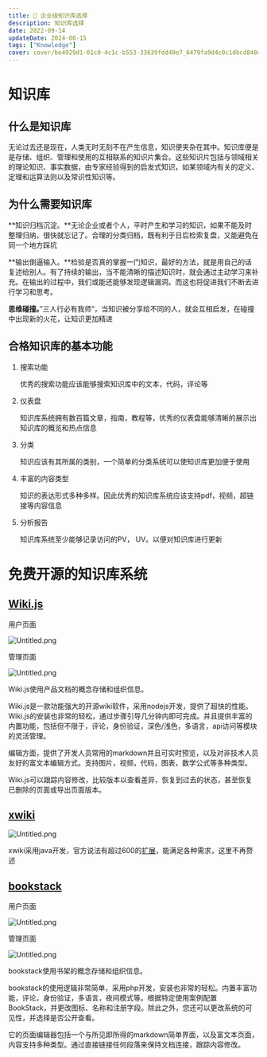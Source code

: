 ```yaml
---
title: 📘 企业级知识库选择
description: 知识库选择
date: 2022-09-14
updateDate: 2024-06-15
tags: ["Knowledge"]
cover: cover/be4929d1-01c0-4c1c-b553-33639fdd40e7_6479fa9d4c0c1dbcd84847cda4a34184.png
---
```


# 知识库


## 什么是知识库


无论过去还是现在，人类无时无刻不在产生信息，知识便夹杂在其中。知识库便是是存储、组织、管理和使用的互相联系的知识片集合。这些知识片包括与领域相关的理论知识、事实数据，由专家经验得到的启发式知识，如某领域内有关的定义、定理和运算法则以及常识性知识等。


## 为什么需要知识库


**知识归档沉淀。**无论企业或者个人，平时产生和学习的知识，如果不能及时整理归纳，很快就忘记了。合理的分类归档，既有利于日后检索复盘，又能避免在同一个地方踩坑


**输出倒逼输入。**检验是否真的掌握一门知识，最好的方法，就是用自己的话复述给别人。有了持续的输出，当不能清晰的描述知识时，就会通过主动学习来补充。在输出的过程中，我们或能还能够发现逻辑漏洞。而这也将促进我们不断去进行学习和思考。


**思维碰撞。**”三人行必有我师“，当知识被分享给不同的人，就会互相启发，在碰撞中出现新的火花，让知识更加精进


## 合格知识库的基本功能

1. 搜索功能

    优秀的搜索功能应该能够搜索知识库中的文本，代码，评论等

2. 仪表盘

    知识库系统拥有数百篇文章，指南，教程等，优秀的仪表盘能够清晰的展示出知识库的概览和热点信息

3. 分类

    知识应该有其所属的类别，一个简单的分类系统可以使知识库更加便于使用

4. 丰富的内容类型

    知识的表达形式多种多样。因此优秀的知识库系统应该支持pdf，视频，超链接等内容信息

5. 分析报告

    知识库系统至少能够记录访问的PV， UV。以便对知识库进行更新


# 免费开源的知识库系统


## [Wiki.js](https://js.wiki/)


用户页面


![Untitled.png](images/be4929d1-01c0-4c1c-b553-33639fdd40e7/be4929d1-01c0-4c1c-b553-33639fdd40e7_ff207aaf901cbe61a024675470afccc3.png)


管理页面


![Untitled.png](images/be4929d1-01c0-4c1c-b553-33639fdd40e7/be4929d1-01c0-4c1c-b553-33639fdd40e7_dc984e34be714a7f364a32015d435b48.png)


Wiki.js使用产品文档的概念存储和组织信息。


Wiki.js是一款功能强大的开源wiki软件，采用nodejs开发，提供了超快的性能。Wiki.js的安装也非常的轻松，通过步骤引导几分钟内即可完成。并且提供丰富的内置功能，包括但不限于，评论，身份验证，深色/浅色，多语言，api访问等模块的灵活管理。


编辑方面，提供了开发人员常用的markdown并且可实时预览，以及对非技术人员友好的富文本编辑方式。支持图片，视频，代码，图表，数学公式等多种类型。


Wiki.js可以跟踪内容修改，比较版本以查看差异，恢复到过去的状态，甚至恢复已删除的页面或导出页面版本。


## [xwiki](https://www.xwiki.org/xwiki/bin/view/Main/)


![Untitled.png](images/be4929d1-01c0-4c1c-b553-33639fdd40e7/be4929d1-01c0-4c1c-b553-33639fdd40e7_7a599e6925d573cbf02594067d4a56ee.png)


xwiki采用java开发，官方说法有超过600的[扩展](https://extensions.xwiki.org/xwiki/bin/view/Extension/#Attachments%7Ct=extensions&p=1&l=100&s=doc.creationDate&d=desc)，能满足各种需求，这里不再赘述


## [bookstack](https://www.bookstackapp.com/)


用户页面


![Untitled.png](images/be4929d1-01c0-4c1c-b553-33639fdd40e7/be4929d1-01c0-4c1c-b553-33639fdd40e7_5c236cf3541667721045fd6ce16b68bd.png)


管理页面


![Untitled.png](images/be4929d1-01c0-4c1c-b553-33639fdd40e7/be4929d1-01c0-4c1c-b553-33639fdd40e7_7910c7a57ff30d83a8a13ab5a5c003d9.png)


bookstack使用书架的概念存储和组织信息。


bookstack的使用逻辑非常简单，采用php开发，安装也非常的轻松。内置丰富功能，评论，身份验证，多语言，夜间模式等。根据特定使用案例配置 BookStack，并更改图标、名称和注册字段。除此之外，您还可以更改系统的可见性，并选择是否公开查看。


它的页面编辑器包括一个与所见即所得的markdown简单界面，以及富文本页面，内容支持多种类型。通过直接链接任何段落来保持文档连接，跟踪内容修改。

